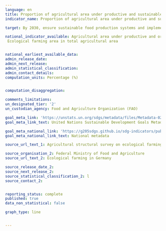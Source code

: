 ```yaml
---
language: en
title: Proportion of agricultural area under productive and sustainable agriculture
indicator_name: Proportion of agricultural area under productive and sustainable agriculture

target: By 2030, ensure sustainable food production systems and implement resilient agricultural practices that increase productivity and production, that help maintain ecosystems, that strengthen capacity for adaptation to climate change, extreme weather, drought, flooding and other disasters and that progressively improve land and soil quality

national_indicator_available: Agricultural area under productive and organic agriculture practices  
 Ecological farming area in total agricultural area


national_earliest_available_data:
admin_release_date:
admin_next_release:
admin_statistical_classification:
admin_contact_details:
computation_units: Percentage (%)


computation_disaggregation:

comments_limitations:
un_designated_tier: '2'
un_custodian_agency: Food and Agriculture Organization (FAO)

goal_meta_link: 'https://unstats.un.org/sdgs/metadata/files/Metadata-02-04-01.pdf'
goal_meta_link_text: United Nations Sustainable Development Goals Metadata

goal_meta_national_link: 'https://g205sdgs.github.io/sdg-indicators/public/2.4.1.pdf'
goal_meta_national_link_text: National metadata

source_url_text_1: Agricultural structural survey on ecological farming

source_organisation_2: Federal Ministry of Food and Agriculture
source_url_text_2: Ecological farming in Germany

source_release_date_2:
source_next_release_2:
source_statistical_classification_2: l
source_contact_2:


reporting_status: complete
published: true
data_non_statistical: false

graph_type: line


---
```

